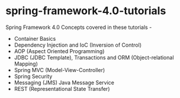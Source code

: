 # spring-framework-4.0-tutorials
Spring Framework 4.0 Concepts covered in these tutorials - 

* Container Basics
* Dependency Injection and IoC (Inversion of Control)
* AOP (Aspect Oriented Programming)
* JDBC (JDBC Template), Transactions and ORM (Object-relational Mapping)
* Spring MVC (Model-View-Controller)
* Spring Security
* Messaging (JMS) Java Message Service
* REST (Representational State Transfer)






